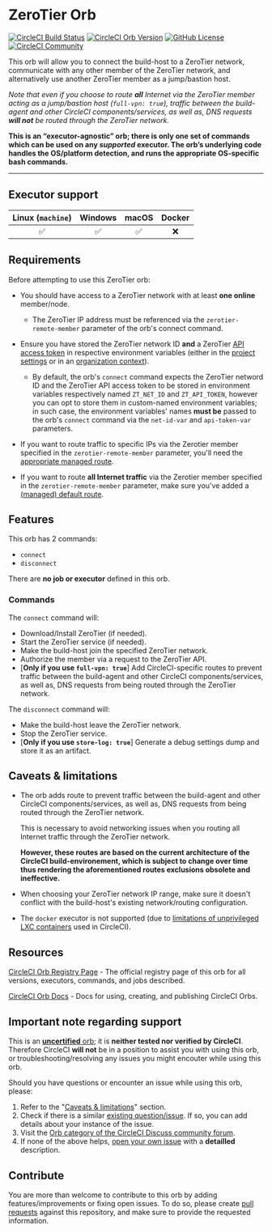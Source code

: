# ZeroTier Orb


[![CircleCI Build Status](https://circleci.com/gh/orbiously/zerotier-orb.svg?style=shield "CircleCI Build Status")](https://circleci.com/gh/orbiously/zerotier-orb) [![CircleCI Orb Version](https://badges.circleci.com/orbs/orbiously/zerotier.svg)](https://circleci.com/orbs/registry/orb/orbiously/zerotier) [![GitHub License](https://img.shields.io/badge/license-MIT-lightgrey.svg)](https://raw.githubusercontent.com/orbiously/zerotier-orb/master/LICENSE) [![CircleCI Community](https://img.shields.io/badge/community-CircleCI%20Discuss-343434.svg)](https://discuss.circleci.com/c/ecosystem/orbs)



This orb will allow you to connect the build-host to a ZeroTier network, communicate with any other member of the ZeroTier network, and alternatively use another ZeroTier member as a jump/bastion host.

_Note that even if you choose to route **all** Internet via the ZeroTier member acting as a jump/bastion host (`full-vpn: true`), traffic between the build-agent and other CircleCI components/services, as well as, DNS requests **will not** be routed through the ZeroTier network._

**This is an “executor-agnostic” orb; there is only one set of commands which can be used on any _supported_ executor. The orb’s underlying code handles the OS/platform detection, and runs the appropriate OS-specific bash commands.**

---

## Executor support

| Linux (`machine`)  | Windows | macOS  | Docker |
| :---: | :---: | :---: | :---: |
| :white_check_mark:  | :white_check_mark:  | :white_check_mark:  | :x:  |


## Requirements

Before attempting to use this ZeroTier orb:

- You should have access to a ZeroTier network with at least **one online** member/node.

    - The ZeroTier IP address must be referenced via the `zerotier-remote-member` parameter of the orb's connect command.
    
- Ensure you have stored the ZeroTier network ID **and** a ZeroTier [API access token](https://my.zerotier.com/account) in respective environment variables  (either in the [project settings](https://circleci.com/docs/env-vars#setting-an-environment-variable-in-a-project) or in an [organization context](https://circleci.com/docs/env-vars#setting-an-environment-variable-in-a-context)).

    - By default, the orb's `connect` command expects the ZeroTier netword ID and the ZeroTier API access token to be stored in environment variables respectively named `ZT_NET_ID` and `ZT_API_TOKEN`, however you can opt to store them in custom-named environment variables; in such case, the environment variables' names **must be** passed to the orb's `connect` command via the `net-id-var` and `api-token-var` parameters.

- If you want to route traffic to specific IPs via the Zerotier member specified in the `zerotier-remote-member` parameter, you'll need the [appropriate managed route](https://zerotier.atlassian.net/wiki/spaces/SD/pages/224395274/Route+between+ZeroTier+and+Physical+Networks).

- If you want to route **all Internet traffic** via the Zerotier member specified in the `zerotier-remote-member` parameter, make sure you've added a [(managed) default route](https://zerotier.atlassian.net/wiki/spaces/SD/pages/7110693/Overriding+Default+Route+Full+Tunnel+Mode).


## Features

This orb has 2 commands:
- `connect`
- `disconnect`

There are **no job or executor** defined in this orb.


### Commands

The `connect` command will:
- Download/Install ZeroTier (if needed).
- Start the ZeroTier service (if needed).
- Make the build-host join the specified ZeroTier network.
- Authorize the member via a request to the ZeroTier API.
- [**Only if you use `full-vpn: true`**] Add CircleCI-specific routes to prevent traffic between the build-agent and other CircleCI components/services, as well as, DNS requests from being routed through the ZeroTier network.

The `disconnect` command will:
- Make the build-host leave the ZeroTier network.
- Stop the ZeroTier service.
- [**Only if you use `store-log: true`**] Generate a debug settings dump and store it as an artifact.


## Caveats & limitations

- The orb adds route to prevent traffic between the build-agent and other CircleCI components/services, as well as, DNS requests from being routed through the ZeroTier network.

  This is necessary to avoid networking issues when you routing all Internet traffic through the ZeroTier network.
  
  **However, these routes are based on the current architecture of the CircleCI build-environement, which is subject to change over time thus rendering the aforementioned routes exclusions obsolete and ineffective.**

- When choosing your ZeroTier network IP range, make sure it doesn't conflict with the build-host's existing network/routing configuration.

- The `docker` executor is not supported (due to [limitations of unprivileged LXC containers](https://circleci.com/blog/vpns-and-why-they-don-t-work/) used in CircleCI).


## Resources

[CircleCI Orb Registry Page](https://circleci.com/orbs/registry/orb/orbiously/zerotier) - The official registry page of this orb for all versions, executors, commands, and jobs described.

[CircleCI Orb Docs](https://circleci.com/docs/2.0/orb-intro/#section=configuration) - Docs for using, creating, and publishing CircleCI Orbs.

## Important note regarding support

This is an [**uncertified** orb](https://circleci.com/docs/orbs-faq#using-uncertified-orbs); it is **neither tested nor verified by CircleCI**. Therefore CircleCI **will not** be in a position to assist you with using this orb, or troubleshooting/resolving any issues you might encouter while using this orb.

Should you have questions or encounter an issue while using this orb, please:

1. Refer to the "[Caveats & limitations](https://github.com/orbiously/zerotier-orb/README.md#caveats--limitations)" section.
2. Check if there is a similar [existing question/issue](https://github.com/orbiously/zerotier-orb/issues). If so, you can add details about your instance of the issue.
3. Visit the [Orb category of the CircleCI Discuss community forum](https://discuss.circleci.com/c/orbs). 
4. If none of the above helps, [open your own issue](https://github.com/orbiously/zerotier-orb/issues/new/choose) with a **detailled** description.

## Contribute

You are more than welcome to contribute to this orb by adding features/improvements or fixing open issues. To do so, please create [pull requests](https://github.com/orbiously/zerotier-orb/pulls) against this repository, and make sure to provide the requested information.